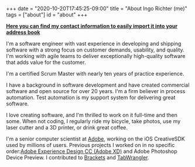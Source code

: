 +++
date = "2020-10-20T17:45:25-09:00"
title = "About Ingo Richter (me)"
tags = ["about"]
id = "about"
+++

**[Here you can find my contact information to easily import it into your address book](https://dot.cards/mklyu81dvmylbiknq63newnisvaq8koa)**

I'm a software engineer with vast experience in developing and shipping software with a strong focus on customer demands, usability, and quality. I'm working with agile teams to deliver exceptionally high-quality software that adds value for the customer.

I'm a certified Scrum Master with nearly ten years of practice experience.

I have a background in software development and have created commercial software and open source for over 20 years. I'm a firm believer in process automation. Test automation is my support system for delivering great software.

I love creating software, and I'm thrilled to work on it full-time and then some. When not coding, I regularly ride my bicycle, take photos, use my laser cutter and a 3D printer, or drink great coffee.

I'm a senior computer scientist at [Adobe](https://www.adobe.com), working on the iOS CreativeSDK used by millions of users. Previous projects I worked on in no specific order:[Adobe Experience Design CC (Adobe XD)](https://www.adobe.com/products/experience-design.html>) and Adobe Photoshop Device Preview. I contributed to [Brackets](https://brackets.io") and [TabWrangler](https://github.com/tabwrangler/tabwrangler).
